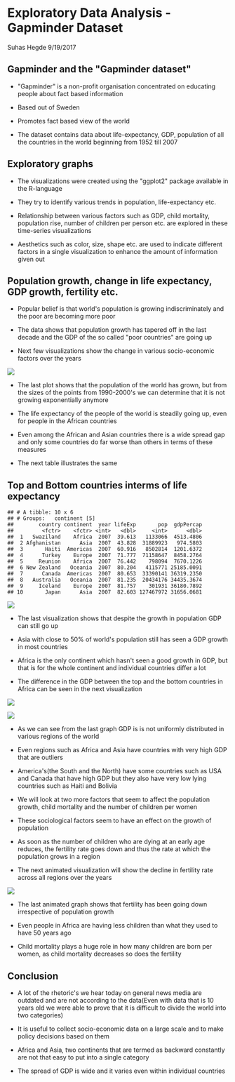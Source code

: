 Exploratory Data Analysis - Gapminder Dataset
================
Suhas Hegde
9/19/2017

Gapminder and the "Gapminder dataset"
-------------------------------------

-   "Gapminder" is a non-profit organisation concentrated on educating people about fact based information

-   Based out of Sweden

-   Promotes fact based view of the world

-   The dataset contains data about life-expectancy, GDP, population of all the countries in the world beginning from 1952 till 2007

Exploratory graphs
------------------

-   The visualizations were created using the "ggplot2" package available in the R-language

-   They try to identify various trends in population, life-expectancy etc.

-   Relationship between various factors such as GDP, child mortality, population rise, number of children per person etc. are explored in these time-series visualizations

-   Aesthetics such as color, size, shape etc. are used to indicate different factors in a single visualization to enhance the amount of information given out

Population growth, change in life expectancy, GDP growth, fertility etc.
------------------------------------------------------------------------

-   Popular belief is that world's population is growing indiscriminately and the poor are becoming more poor

-   The data shows that population growth has tapered off in the last decade and the GDP of the so called "poor countries" are going up

-   Next few visualizations show the change in various socio-economic factors over the years

![](README_files/figure-markdown_github-ascii_identifiers/unnamed-chunk-1-1.png)

-   The last plot shows that the population of the world has grown, but from the sizes of the points from 1990-2000's we can determine that it is not growing exponentially anymore

-   The life expectancy of the people of the world is steadily going up, even for people in the African countries

-   Even among the African and Asian countries there is a wide spread gap and only some countries do far worse than others in terms of these measures

-   The next table illustrates the same

Top and Bottom countries interms of life expectancy
---------------------------------------------------

    ## # A tibble: 10 x 6
    ## # Groups:   continent [5]
    ##        country continent  year lifeExp       pop  gdpPercap
    ##         <fctr>    <fctr> <int>   <dbl>     <int>      <dbl>
    ##  1   Swaziland    Africa  2007  39.613   1133066  4513.4806
    ##  2 Afghanistan      Asia  2007  43.828  31889923   974.5803
    ##  3       Haiti  Americas  2007  60.916   8502814  1201.6372
    ##  4      Turkey    Europe  2007  71.777  71158647  8458.2764
    ##  5     Reunion    Africa  2007  76.442    798094  7670.1226
    ##  6 New Zealand   Oceania  2007  80.204   4115771 25185.0091
    ##  7      Canada  Americas  2007  80.653  33390141 36319.2350
    ##  8   Australia   Oceania  2007  81.235  20434176 34435.3674
    ##  9     Iceland    Europe  2007  81.757    301931 36180.7892
    ## 10       Japan      Asia  2007  82.603 127467972 31656.0681

![](README_files/figure-markdown_github-ascii_identifiers/unnamed-chunk-3-1.png)

-   The last visualization shows that despite the growth in population GDP can still go up

-   Asia with close to 50% of world's population still has seen a GDP growth in most countries

-   Africa is the only continent which hasn't seen a good growth in GDP, but that is for the whole continent and individual countries differ a lot

-   The difference in the GDP between the top and the bottom countries in Africa can be seen in the next visualization

![](README_files/figure-markdown_github-ascii_identifiers/unnamed-chunk-4-1.png)

![](README_files/figure-markdown_github-ascii_identifiers/unnamed-chunk-5-1.png)

-   As we can see from the last graph GDP is is not uniformly distributed in various regions of the world

-   Even regions such as Africa and Asia have countries with very high GDP that are outliers

-   America's(the South and the North) have some countries such as USA and Canada that have high GDP but they also have very low lying countries such as Haiti and Bolivia

-   We will look at two more factors that seem to affect the population growth, child mortality and the number of children per women

-   These sociological factors seem to have an effect on the growth of population

-   As soon as the number of children who are dying at an early age reduces, the fertility rate goes down and thus the rate at which the population grows in a region

-   The next animated visualization will show the decline in fertility rate across all regions over the years

![](README_files/country.gif)

-   The last animated graph shows that fertility has been going down irrespective of population growth

-   Even people in Africa are having less children than what they used to have 50 years ago

-   Child mortality plays a huge role in how many children are born per women, as child mortality decreases so does the fertility

Conclusion
----------

-   A lot of the rhetoric's we hear today on general news media are outdated and are not according to the data(Even with data that is 10 years old we were able to prove that it is difficult to divide the world into two categories)

-   It is useful to collect socio-economic data on a large scale and to make policy decisions based on them

-   Africa and Asia, two continents that are termed as backward constantly are not that easy to put into a single category

-   The spread of GDP is wide and it varies even within individual countries
